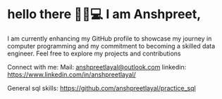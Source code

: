 # hello there 🖐🏽💻 I am Anshpreet,
I am currently enhancing my GitHub profile to showcase my journey in computer programming and my commitment to becoming a skilled data engineer. Feel free to explore my projects and contributions

Connect with me:
Mail: anshpreetlayal@outlook.com
linkedin: https://www.linkedin.com/in/anshpreetlayal/

General sql skills: https://github.com/anshpreetlayal/practice_sql





